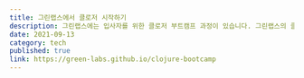 ```yaml
---
title: 그린랩스에서 클로저 시작하기
description: 그린랩스에는 입사자를 위한 클로저 부트캠프 과정이 있습니다. 그린랩스의 클로저 부트캠프를 소개하고 경험을 공유합니다.
date: 2021-09-13
category: tech
published: true
link: https://green-labs.github.io/clojure-bootcamp
---
```

